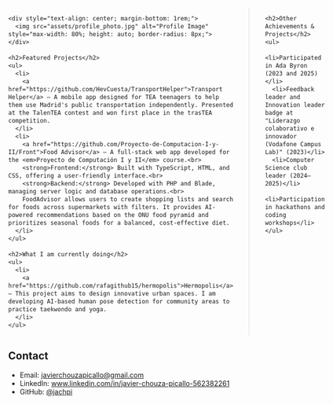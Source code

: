 <div style="display: flex; gap: 2rem; max-width: 1200px; margin: 0 auto;">

  <!-- Main Content -->
  <div style="flex: 5;">

    <div style="text-align: center; margin-bottom: 1rem;">
      <img src="assets/profile_photo.jpg" alt="Profile Image" style="max-width: 80%; height: auto; border-radius: 8px;">
    </div>

    <h2>Featured Projects</h2>
    <ul>
      <li>
        <a href="https://github.com/HevCuesta/TransportHelper">Transport Helper</a> — A mobile app designed for TEA teenagers to help them use Madrid's public transportation independently. Presented at the TalenTEA contest and won first place in the trasTEA competition.
      </li>
      <li>
        <a href="https://github.com/Proyecto-de-Computacion-I-y-II/Front">Food Advisor</a> — A full-stack web app developed for the <em>Proyecto de Computación I y II</em> course.<br>
        <strong>Frontend:</strong> Built with TypeScript, HTML, and CSS, offering a user-friendly interface.<br>
        <strong>Backend:</strong> Developed with PHP and Blade, managing server logic and database operations.<br>
        FoodAdvisor allows users to create shopping lists and search for foods across supermarkets with filters. It provides AI-powered recommendations based on the ONU food pyramid and prioritizes seasonal foods for a balanced, cost-effective diet.
      </li>
    </ul>

    <h2>What I am currently doing</h2>
    <ul>
      <li>
        <a href="https://github.com/rafagithub15/hermopolis">Hermopolis</a> — This project aims to design innovative urban spaces. I am developing AI-based human pose detection for community areas to practice taekwondo and yoga.
      </li>
    </ul>

  </div>

  <!-- Sidebar / Lateral Content -->
  <div style="flex: 2; border-left: 1px solid #ddd; padding-left: 2rem;">
    
    <h2>Other Achievements & Projects</h2>
    <ul>
      <li>Participated in Ada Byron (2023 and 2025)</li>
      <li>Feedback leader and Innovation leader badge at "Liderazgo colaborativo e innovador (Vodafone Campus Lab)" (2023)</li>
      <li>Computer Science club leader (2024–2025)</li>
      <li>Participation in hackathons and coding workshops</li>
    </ul>

  </div>
</div>

<h2>Contact</h2>
<ul>
  <li>Email: <a href="mailto:javierchouzapicallo@gmail.com">javierchouzapicallo@gmail.com</a></li>
  <li>LinkedIn: <a href="https://www.linkedin.com/in/javier-chouza-picallo-562382261">www.linkedin.com/in/javier-chouza-picallo-562382261</a></li>
  <li>GitHub: <a href="https://github.com/jachpi">@jachpi</a></li>
</ul>
